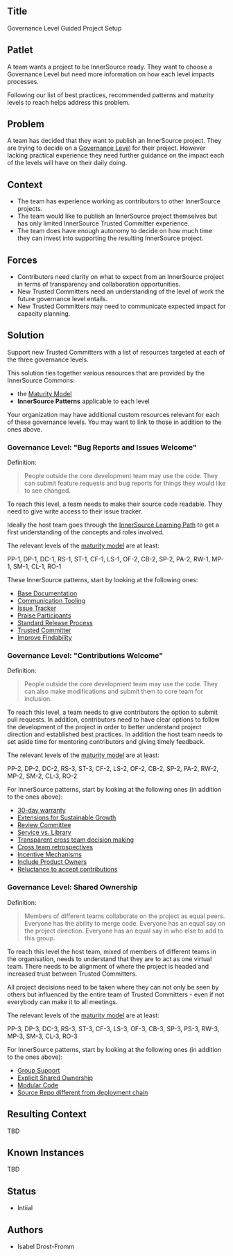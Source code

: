 ## Title

Governance Level Guided Project Setup

## Patlet

A team wants a project to be InnerSource ready. They want to choose a Governance Level but need more information on how each level impacts processes.

Following our list of best practices, recommended patterns and maturity levels to reach helps address this problem.

## Problem

A team has decided that they want to publish an InnerSource project. They are trying to decide on a [Governance Level](../1-initial/governance-levels.md) for their project. However lacking practical experience they need further guidance on the impact each of the levels will have on their daily doing.

## Context

- The team has experience working as contributors to other InnerSource projects.
- The team would like to publish an InnerSource project themselves but has only limited InnerSource Trusted Committer experience.
- The team does have enough autonomy to decide on how much time they can invest into supporting the resulting InnerSource project.

## Forces

- Contributors need clarity on what to expect from an InnerSource project in terms of transparency and collaboration opportunities.
- New Trusted Committers need an understanding of the level of work the future governance level entails.
- New Trusted Committers may need to communicate expected impact for capacity planning.

## Solution

Support new Trusted Committers with a list of resources targeted at each of the three governance levels.

This solution ties together various resources that are provided by the InnerSource Commons:

- the [Maturity Model](../2-structured/maturity-model.md)
- **InnerSource Patterns** applicable to each level

Your organization may have additional custom resources relevant for each of these governance levels.
You may want to link to those in addition to the ones above.

### Governance Level: "Bug Reports and Issues Welcome"

Definition:
> People outside the core development team may use the code. They can submit feature requests and bug reports for things they would like to see changed.

To reach this level, a team needs to make their source code readable. They need to give write access to their issue tracker.

Ideally the host team goes through the [InnerSource Learning Path](https://innersourcecommons.org/learn/learning-path/) to get a first understanding of the concepts and roles involved.

The relevant levels of the [maturity model](../2-structured/maturity-model.md) are at least:

PP-1, DP-1, DC-1, RS-1, ST-1, CF-1, LS-1, OF-2, CB-2, SP-2, PA-2, RW-1, MP-1, SM-1, CL-1, RO-1

These InnerSource patterns, start by looking at the following ones:

* [Base Documentation](../2-structured/base-documentation.md)
* [Communication Tooling](../2-structured/communication-tooling.md)
* [Issue Tracker](../2-structured/issue-tracker.md)
* [Praise Participants](../2-structured/praise-participants.md)
* [Standard Release Process](../2-structured/release-process.md)
* [Trusted Committer](../2-structured/trusted-committer.md)
* [Improve Findability](../1-initial/improve-findability.md)

### Governance Level: "Contributions Welcome"

Definition:
> People outside the core development team may use the code. They can also make modifications and submit them to core team for inclusion.

To reach this level, a team needs to give contributors the option to submit pull requests. In addition, contributors need to have clear options to follow the development of the project in order to better understand project direction and established best practices. In addition the host team needs to set aside time for mentoring contributors and giving timely feedback.

The relevant levels of the [maturity model](../2-structured/maturity-model.md) are at least:

PP-2, DP-2, DC-2, RS-3, ST-3, CF-2, LS-2, OF-2, CB-2, SP-2, PA-2, RW-2, MP-2, SM-2, CL-3, RO-2

For InnerSource patterns, start by looking at the following ones (in addition to the ones above):

* [30-day warranty](../2-structured/30-day-warranty.md)
* [Extensions for Sustainable Growth](../2-structured/extensions-for-sustainable-growth.md)
* [Review Committee](../2-structured/review-committee.md)
* [Service vs. Library](../2-structured/service-vs-library.md)
* [Transparent cross team decision making](../2-structured/transparent-cross-team-decision-making-using-rfcs.md)
* [Cross team retrospectives](../1-initial/cross-team-retrospectives.md)
* [Incentive Mechanisms](../1-initial/incentive-mechanisms-for-voluntary-contribution.md)
* [Include Product Owners](../1-initial/include-product-owners.md)
* [Reluctance to accept contributions](../1-initial/reluctance-to-accept-contributions.md)

### Governance Level: Shared Ownership

Definition:
> Members of different teams collaborate on the project as equal peers. Everyone has the ability to merge code. Everyone has an equal say on the project direction. Everyone has an equal say in who else to add to this group.

To reach this level the host team, mixed of members of different teams in the organisation, needs to understand that they are to act as one virtual team. There needs to be alignment of where the project is headed and increased trust between Trusted Committers.

All project decisions need to be taken where they can not only be seen by others but influenced by the entire team of Trusted Committers - even if not everybody can make it to all meetings.

The relevant levels of the [maturity model](../2-structured/maturity-model.md) are at least:

PP-3, DP-3, DC-3, RS-3, ST-3, CF-3, LS-3, OF-3, CB-3, SP-3, PS-3, RW-3, MP-3, SM-3, CL-3, RO-3

For InnerSource patterns, start by looking at the following ones (in addition to the ones above):

* [Group Support](../2-structured/group-support.md)
* [Explicit Shared Ownership](../1-initial/explicit-shared-ownership.md)
* [Modular Code](../1-initial/modular-code.md)
* [Source Repo different from deployment chain](../1-initial/shared-code-repo-different-from-build-repo.md)

## Resulting Context

TBD

## Known Instances

TBD

## Status

- Intiial

## Authors

- Isabel Drost-Fromm
